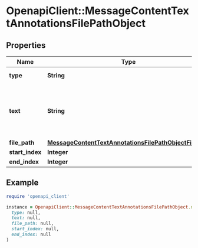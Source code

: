 # OpenapiClient::MessageContentTextAnnotationsFilePathObject

## Properties

| Name | Type | Description | Notes |
| ---- | ---- | ----------- | ----- |
| **type** | **String** | Always &#x60;file_path&#x60;. |  |
| **text** | **String** | The text in the message content that needs to be replaced. |  |
| **file_path** | [**MessageContentTextAnnotationsFilePathObjectFilePath**](MessageContentTextAnnotationsFilePathObjectFilePath.md) |  |  |
| **start_index** | **Integer** |  |  |
| **end_index** | **Integer** |  |  |

## Example

```ruby
require 'openapi_client'

instance = OpenapiClient::MessageContentTextAnnotationsFilePathObject.new(
  type: null,
  text: null,
  file_path: null,
  start_index: null,
  end_index: null
)
```

